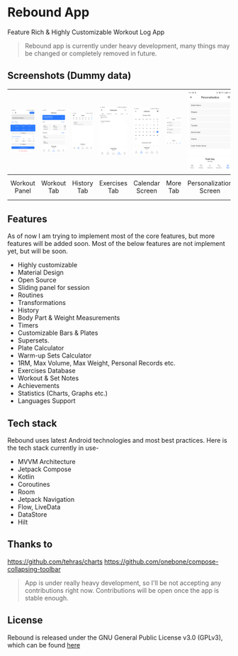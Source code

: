 # Rebound App
Feature Rich & Highly Customizable Workout Log App

> Rebound app is currently under heavy development, many things may be 
> changed or completely removed in future.

## Screenshots (Dummy data)
| <img src="arts/workout_panel.png" width="200"/> | <img src="arts/workout_tab.png" width="200"/> | <img src="arts/history_tab.png" width="200"/> | <img src="arts/exercises_tab.png" width="200"/> | <img src="arts/calendar_screen.png" width="200"/> | <img src="arts/more_tab.png" width="200"/> | <img src="arts/personalization_screen.png" width="200"/> | <img src="arts/main_colors_screen.png" width="200"/> | <img src="arts/exercise_details_stats.png" width="200"/> | <img src="arts/themed_workout_panel.png" width="200"/> | <img src="arts/themed_workout_details.png" width="200"/> | <img src="arts/themed_exercise_details.png" width="200"/> |
|:---:|:---:|:---:|:---:|:---:|:---:|:---:|:---:|:---:|:---:|:---:|:---:|
|Workout Panel|Workout Tab|History Tab|Exercises Tab|Calendar Screen|More Tab|Personalization Screen|Main Colors Customizations|Exercise Details Stats|Themed Workout Panel|Themed Workout Details|Themed Exercise Details|

## Features
As of now I am trying to implement most of the core features, but more features will be added soon. Most of the below features are not implement yet, but will be soon.

 - Highly customizable
 - Material Design
 - Open Source
 - Sliding panel for session
 - Routines
 - Transformations
 - History
 - Body Part & Weight Measurements
 - Timers
 - Customizable Bars & Plates
 - Supersets.
 - Plate Calculator
 - Warm-up Sets Calculator
 - 1RM, Max Volume, Max Weight, Personal Records etc.
 - Exercises Database
 - Workout & Set Notes
 - Achievements
 - Statistics (Charts, Graphs etc.)
 - Languages Support
 
## Tech stack
Rebound uses latest Android technologies and most best practices. Here is the tech stack currently in use-

 - MVVM Architecture
 - Jetpack Compose
 - Kotlin
 - Coroutines
 - Room
 - Jetpack Navigation
 - Flow, LiveData
 - DataStore
 - Hilt

## Thanks to
https://github.com/tehras/charts
https://github.com/onebone/compose-collapsing-toolbar

> App is under really heavy development, so I'll be not accepting any contributions right now.
> Contributions will be open once the app is stable enough.

## License
Rebound is released under the GNU General Public License v3.0 (GPLv3), which can be found [here](LICENSE.md)